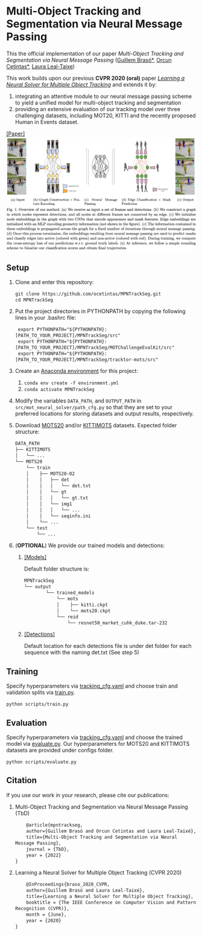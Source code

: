 # Multi-Object Tracking and Segmentation via Neural Message Passing

This the official implementation of our paper *Multi-Object Tracking and Segmentation via Neural Message Passing* ([Guillem Brasó*](https://dvl.in.tum.de/team/braso/), [Orcun Cetintas*](https://dvl.in.tum.de/team/cetintas/), [Laura Leal-Taixe](https://dvl.in.tum.de/team/lealtaixe/)) 

This work builds upon our previous **CVPR 2020 (oral)** paper [*Learning a Neural Solver for Multiple Object Tracking*](https://arxiv.org/abs/1912.07515)
and extends it by: 
1) integrating an attentive module to our neural message passing scheme to yield a unified model for multi-object tracking and segmentation 
2) providing an extensive evaluation of our tracking model over three challenging datasets, including MOT20, KITTI and the recently proposed Human in Events dataset.

[[Paper]](tbd)
![Method Visualization](visuals/overview.png)

## Setup

1. Clone and enter this repository:
   ```
   git clone https://github.com/ocetintas/MPNTrackSeg.git
   cd MPNTrackSeg
   ```

2. Put the project directories in PYTHONPATH by copying the following lines in your .bashrc file:
   ```
    export PYTHONPATH="${PYTHONPATH}:[PATH_TO_YOUR_PROJECT]/MPNTrackSeg/src"
    export PYTHONPATH="${PYTHONPATH}:[PATH_TO_YOUR_PROJECT]/MPNTrackSeg/MOTChallengeEvalKit/src"
    export PYTHONPATH="${PYTHONPATH}:[PATH_TO_YOUR_PROJECT]/MPNTrackSeg/tracktor-mots/src"
   ```

3. Create an [Anaconda environment](https://docs.conda.io/projects/conda/en/latest/user-guide/tasks/manage-environments.html) for this project:
    1. `conda env create -f environment.yml`
    2. `conda activate MPNTrackSeg`


4. Modify the variables `DATA_PATH`, and `OUTPUT_PATH` in  `src/mot_neural_solver/path_cfg.py` so that they are set to
your preferred locations for storing datasets and output results, respectively.

5. Download [MOTS20](https://motchallenge.net/data/MOTS/) and/or [KITTIMOTS](https://www.vision.rwth-aachen.de/page/mots) datasets. Expected folder structure: 

    ```
    DATA_PATH
    ├── KITTIMOTS
    │   └── ...
    └── MOTS20
        └── train
        │    ├── MOTS20-02
        │    │   ├── det
        │    │   │   └── det.txt
        │    │   └── gt
        │    │   │   └── gt.txt
        │    │   └── img1 
        │    │   │   └── ...
        │    │   └── seqinfo.ini
        │    └── ...
        └── test
            └── ...

    ```

6. (**OPTIONAL**) We provide our trained models and detections:

    1. [[Models]](https://drive.google.com/file/d/1wjMTZnND3w7OtmSiJiKlp1tMc_TGOgUX/view?usp=sharing)
    
        Default folder structure is: 

        ```
        MPNTrackSeg
        └── output
                └── trained_models
                    └── mots
                    │    ├── kitti.ckpt
                    │    └── mots20.ckpt
                    └── reid
                        └── resnet50_market_cuhk_duke.tar-232

        ```

    2. [[Detections]](https://drive.google.com/file/d/1xdMAQLnM06MkawgaNCHr9OPuIJk3HUQB/view?usp=sharing)

        Default location for each detections file is under det folder for each sequence with the naming det.txt (See step 5)


## Training
Specify hyperparameters via [tracking_cfg.yaml](https://github.com/ocetintas/MPNTrackSeg/blob/main/configs/tracking_cfg.yaml) and choose train and validation splits via [train.py](https://github.com/ocetintas/MPNTrackSeg/blob/main/scripts/train.py#L39). 
```
python scripts/train.py
```

## Evaluation
Specify hyperparameters via [tracking_cfg.yaml](https://github.com/ocetintas/MPNTrackSeg/blob/main/configs/tracking_cfg.yaml) and choose the trained model via [evaluate.py](https://github.com/ocetintas/MPNTrackSeg/blob/main/scripts/evaluate.py#L22). Our hyperparameters for MOTS20 and KITTIMOTS datasets are provided under configs folder. 
```
python scripts/evaluate.py
```

## Citation
 If you use our work in your research, please cite our publications:

 1. Multi-Object Tracking and Segmentation via Neural Message Passing (TbD)

    ```
        @article{mpntrackseg,
        author={Guillem Brasó and Orcun Cetintas and Laura Leal-Taixé},
        title={Multi-Object Tracking and Segmentation via Neural Message Passing},
        journal = {TbD},
        year = {2022}
    }
    ```
2. Learning a Neural Solver for Multiple Object Tracking (CVPR 2020)

    ```
        @InProceedings{braso_2020_CVPR,
        author={Guillem Brasó and Laura Leal-Taixé},
        title={Learning a Neural Solver for Multiple Object Tracking},
        booktitle = {The IEEE Conference on Computer Vision and Pattern Recognition (CVPR)},
        month = {June},
        year = {2020}
    }
    ```
